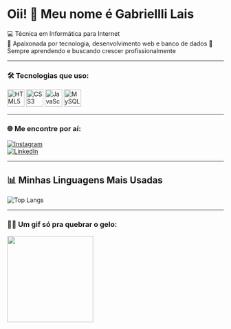 # Oii! 👋 Meu nome é Gabriellli Lais

💻 Técnica em Informática para Internet  
🚀 Apaixonada por tecnologia, desenvolvimento web e banco de dados 
🧠 Sempre aprendendo e buscando crescer profissionalmente

---

### 🛠️ Tecnologias que uso:

<p align="left">
  <img src="https://cdn.jsdelivr.net/gh/devicons/devicon/icons/html5/html5-original.svg" width="40" alt="HTML5" />
  <img src="https://cdn.jsdelivr.net/gh/devicons/devicon/icons/css3/css3-original.svg" width="40" alt="CSS3" />
  <img src="https://cdn.jsdelivr.net/gh/devicons/devicon/icons/javascript/javascript-original.svg" width="40" alt="JavaScript" />
  <img src="https://cdn.jsdelivr.net/gh/devicons/devicon/icons/mysql/mysql-original.svg" width="40" alt="MySQL" />
</p>

---

### 🌐 Me encontre por aí:

[![Instagram](https://img.shields.io/badge/-INSTAGRAM-E4405F?style=for-the-badge&logo=instagram&logoColor=white)](https://www.instagram.com/gabrielilais_souza)  
[![LinkedIn](https://img.shields.io/badge/-LINKEDIN-0A66C2?style=for-the-badge&logo=linkedin&logoColor=white)](https://www.linkedin.com/in/gabriellidesouza)

---

## 📊 Minhas Linguagens Mais Usadas

![Top Langs](https://github-readme-stats.vercel.app/api/top-langs?username=GABRIELLILAIS&locale=pt-br&layout=compact&theme=dracula&hide_border=false)

---

### 🐱‍👤 Um gif só pra quebrar o gelo:

<img src="https://media.giphy.com/media/JIX9t2j0ZTN9S/giphy.gif" width="200"/>
